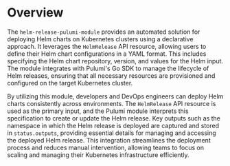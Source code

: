 # Overview

The `helm-release-pulumi-module` provides an automated solution for deploying Helm charts on Kubernetes clusters using a declarative approach. It leverages the `HelmRelease` API resource, allowing users to define their Helm chart configurations in a YAML format. This includes specifying the Helm chart repository, version, and values for the Helm input. The module integrates with Pulumi's Go SDK to manage the lifecycle of Helm releases, ensuring that all necessary resources are provisioned and configured on the target Kubernetes cluster.

By utilizing this module, developers and DevOps engineers can deploy Helm charts consistently across environments. The `HelmRelease` API resource is used as the primary input, and the Pulumi module interprets this specification to create or update the Helm release. Key outputs such as the namespace in which the Helm release is deployed are captured and stored in `status.outputs`, providing essential details for managing and accessing the deployed Helm release. This integration streamlines the deployment process and reduces manual intervention, allowing teams to focus on scaling and managing their Kubernetes infrastructure efficiently.